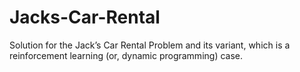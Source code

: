 # Jacks-Car-Rental
Solution for the Jack’s Car Rental Problem and its variant, which is a reinforcement learning (or, dynamic programming) case.
